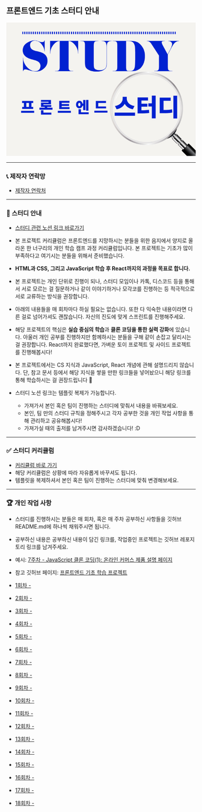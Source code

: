 ## 프론트엔드 기초 스터디 안내

![안내 이미지](https://github.com/DrunkenNeoguri/frontendbasicstudy/blob/main/images/mainImage.jpg?raw=true)

---

### 📞 제작자 연락망

- [제작자 연락처](https://twitter.com/develop_neoguri)

---

### 🔖 스터디 안내

- [스터디 관련 노션 링크 바로가기](https://www.notion.so/s-76eef58bcec84f799c4a0df1b61e8c89)

- 본 프로젝트 커리큘럼은 프론트엔드를 지망하시는 분들을 위한 음지에서 양지로 올라온 한 너구리의 개인 학습 캠프 과정 커리큘럼입니다.
  본 프로젝트는 기초가 많이 부족하다고 여기시는 분들을 위해서 준비했습니다.
- **HTML과 CSS, 그리고 JavaScript 학습 후 React까지의 과정을 목표로 합니다.**
- 본 프로젝트는 개인 단위로 진행이 되나, 스터디 모임이나 카톡, 디스코드 등을 통해서 서로 모르는 걸 질문하거나 같이 이야기하거나 모각코를 진행하는 등 적극적으로 서로 교류하는 방식을 권장합니다.

- 아래의 내용들을 매 회차마다 하실 필요는 없습니다.
  또한 다 익숙한 내용이라면 다른 걸로 넘어가셔도 괜찮습니다.
  자신의 진도에 맞게 스프린트를 진행해주세요.
- 해당 프로젝트의 핵심은 **실습 중심의 학습**과 **클론 코딩을 통한 실력 강화**에 있습니다.
  아울러 개인 공부를 진행하지만 함께하시는 분들을 구해 같이 손잡고 달리시는 걸 권장합니다.
  React까지 완료했다면, 가벼운 토이 프로젝트 및 사이드 프로젝트를 진행해봅시다!

- 본 프로젝트에서는 CS 지식과 JavaScript, React 개념에 관해 설명드리지 않습니다.
  단, 참고 문서 등에서 해당 지식을 쌓을 만한 링크들을 넣어놨으니 해당 링크를 통해 학습하시는 걸 권장드립니다 🙂

- 스터디 노션 링크는 템플릿 복제가 가능합니다.
  - 가져가서 본인 혹은 팀이 진행하는 스터디에 맞춰서 내용을 바꿔보세요.
  - 본인, 팀 만의 스터디 규칙을 정해주시고 각자 공부한 것을 개인 작업 사항을 통해 관리하고 공유해봅시다!
  - 가져가실 때의 출저를 남겨주시면 감사하겠습니다! :D

---

### ✅ 스터디 커리큘럼

- [커리큘럼 바로 가기](https://www.notion.so/b4327d01bf14437caa5c2e80d9270cd4)
- 해당 커리큘럼은 상황에 따라 자유롭게 바꾸셔도 됩니다.
- 템플릿을 복제하셔서 본인 혹은 팀이 진행하는 스터디에 맞춰 변경해보세요.

---

### 🏆 개인 작업 사항

- 스터디를 진행하시는 분들은 매 회차, 혹은 매 주차 공부하신 사항들을 깃허브 README.md에 하나씩 채워주시면 됩니다.
- 공부하신 내용은 공부하신 내용이 담긴 링크를, 작업중인 프로젝트는 깃허브 레포지토리 링크를 남겨주세요.
- 예시: [7주차 - JavaScript 클론 코딩(1): 온라인 커머스 제품 설명 페이지](https://github.com/DrunkenNeoguri/ecommerceproductpagechallenge)
- 참고 깃허브 페이지: [프론트엔드 기초 학습 프로젝트](https://github.com/DrunkenNeoguri/frontendbasicstudy)

- [1회차 - ]()
- [2회차 - ]()
- [3회차 - ]()
- [4회차 - ]()
- [5회차 - ]()
- [6회차 - ]()
- [7회차 - ]()
- [8회차 - ]()
- [9회차 - ]()
- [10회차 - ]()
- [11회차 - ]()
- [12회차 - ]()
- [13회차 - ]()
- [14회차 - ]()
- [15회차 - ]()
- [16회차 - ]()
- [17회차 - ]()
- [18회차 - ]()
